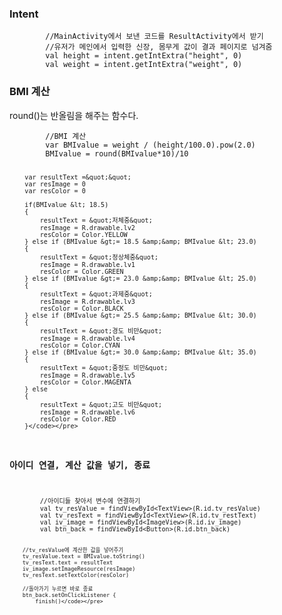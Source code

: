 <h3 id="intent">Intent</h3>
<pre><code class="language-kotlin">        //MainActivity에서 보낸 코드를 ResultActivity에서 받기
        //유저가 메인에서 입력한 신장, 몸무게 값이 결과 페이지로 넘겨줌
        val height = intent.getIntExtra(&quot;height&quot;, 0)
        val weight = intent.getIntExtra(&quot;weight&quot;, 0)</code></pre>
<h3 id="bmi-계산">BMI 계산</h3>
<p>round()는 반올림을 해주는 함수다. </p>
<pre><code class="language-kotlin">        //BMI 계산
        var BMIvalue = weight / (height/100.0).pow(2.0)
        BMIvalue = round(BMIvalue*10)/10

        var resultText =&quot;&quot;
        var resImage = 0
        var resColor = 0

        if(BMIvalue &lt; 18.5)
        {
            resultText = &quot;저체중&quot;
            resImage = R.drawable.lv2
            resColor = Color.YELLOW
        } else if (BMIvalue &gt;= 18.5 &amp;&amp; BMIvalue &lt; 23.0)
        {
            resultText = &quot;정상체중&quot;
            resImage = R.drawable.lv1
            resColor = Color.GREEN
        } else if (BMIvalue &gt;= 23.0 &amp;&amp; BMIvalue &lt; 25.0)
        {
            resultText = &quot;과제중&quot;
            resImage = R.drawable.lv3
            resColor = Color.BLACK
        } else if (BMIvalue &gt;= 25.5 &amp;&amp; BMIvalue &lt; 30.0)
        {
            resultText = &quot;경도 비만&quot;
            resImage = R.drawable.lv4
            resColor = Color.CYAN
        } else if (BMIvalue &gt;= 30.0 &amp;&amp; BMIvalue &lt; 35.0)
        {
            resultText = &quot;중정도 비만&quot;
            resImage = R.drawable.lv5
            resColor = Color.MAGENTA
        } else
        {
            resultText = &quot;고도 비만&quot;
            resImage = R.drawable.lv6
            resColor = Color.RED
        }</code></pre>
<h3 id="아이디-연결-계산-값을-넣기-종료">아이디 연결, 계산 값을 넣기, 종료</h3>
<pre><code class="language-kotlin">        //아이디들 찾아서 변수에 연결하기
        val tv_resValue = findViewById&lt;TextView&gt;(R.id.tv_resValue)
        val tv_resText = findViewById&lt;TextView&gt;(R.id.tv_restText)
        val iv_image = findViewById&lt;ImageView&gt;(R.id.iv_image)
        val btn_back = findViewById&lt;Button&gt;(R.id.btn_back)

        //tv_resValue에 계산한 값을 넣어주기
        tv_resValue.text = BMIvalue.toString()
        tv_resText.text = resultText
        iv_image.setImageResource(resImage)
        tv_resText.setTextColor(resColor)

        //돌아가기 누르면 바로 종료
        btn_back.setOnClickListener {
            finish()</code></pre>